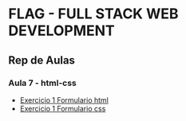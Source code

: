 # FLAG - FULL STACK WEB DEVELOPMENT
## Rep de Aulas
### Aula 7 - html-css

- [Exercicio 1 Formulario html](/html_css/aula7/ex1/Formulario.html)
- [Exercicio 1 Formulario css](/html_css/aula7/ex1/css/formulario_styles.css)






